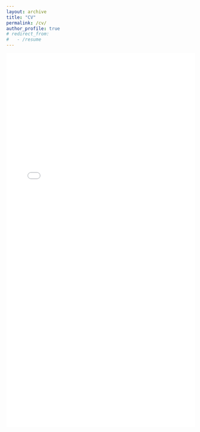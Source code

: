 ```yaml
---
layout: archive
title: "CV"
permalink: /cv/
author_profile: true
# redirect_from:
#   - /resume
---
```


<iframe 
    src="{{ '/files/Mahtab_Noor_Shaan_CV.pdf' | relative_url }}" 
    width="100%" 
    height="1000px" 
    style="border: none;">
    This browser does not support PDFs. 
    Please download the PDF to view it:
    <a href="{{ '/files/Mahtab_Noor_Shaan_CV.pdf' | relative_url }}">Download PDF</a>
</iframe>